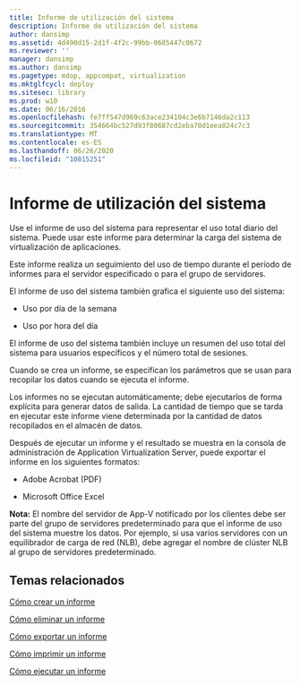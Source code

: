 ```yaml
---
title: Informe de utilización del sistema
description: Informe de utilización del sistema
author: dansimp
ms.assetid: 4d490d15-2d1f-4f2c-99bb-0685447c0672
ms.reviewer: ''
manager: dansimp
ms.author: dansimp
ms.pagetype: mdop, appcompat, virtualization
ms.mktglfcycl: deploy
ms.sitesec: library
ms.prod: w10
ms.date: 06/16/2016
ms.openlocfilehash: fe7ff547d969c63ace234104c3e6b7146da2c113
ms.sourcegitcommit: 354664bc527d93f80687cd2eba70d1eea024c7c3
ms.translationtype: MT
ms.contentlocale: es-ES
ms.lasthandoff: 06/26/2020
ms.locfileid: "10815251"
---
```

# Informe de utilización del sistema


Use el informe de uso del sistema para representar el uso total diario del sistema. Puede usar este informe para determinar la carga del sistema de virtualización de aplicaciones.

Este informe realiza un seguimiento del uso de tiempo durante el período de informes para el servidor especificado o para el grupo de servidores.

El informe de uso del sistema también grafica el siguiente uso del sistema:

-   Uso por día de la semana

-   Uso por hora del día

El informe de uso del sistema también incluye un resumen del uso total del sistema para usuarios específicos y el número total de sesiones.

Cuando se crea un informe, se especifican los parámetros que se usan para recopilar los datos cuando se ejecuta el informe.

Los informes no se ejecutan automáticamente; debe ejecutarlos de forma explícita para generar datos de salida. La cantidad de tiempo que se tarda en ejecutar este informe viene determinada por la cantidad de datos recopilados en el almacén de datos.

Después de ejecutar un informe y el resultado se muestra en la consola de administración de Application Virtualization Server, puede exportar el informe en los siguientes formatos:

-   Adobe Acrobat (PDF)

-   Microsoft Office Excel

**Nota:**  El nombre del servidor de App-V notificado por los clientes debe ser parte del grupo de servidores predeterminado para que el informe de uso del sistema muestre los datos. Por ejemplo, si usa varios servidores con un equilibrador de carga de red (NLB), debe agregar el nombre de clúster NLB al grupo de servidores predeterminado.

 

## Temas relacionados


[Cómo crear un informe](how-to-create-a-reportserver.md)

[Cómo eliminar un informe](how-to-delete-a-reportserver.md)

[Cómo exportar un informe](how-to-export-a-reportserver.md)

[Cómo imprimir un informe](how-to-print-a-reportserver.md)

[Cómo ejecutar un informe](how-to-run-a-reportserver.md)

 

 





